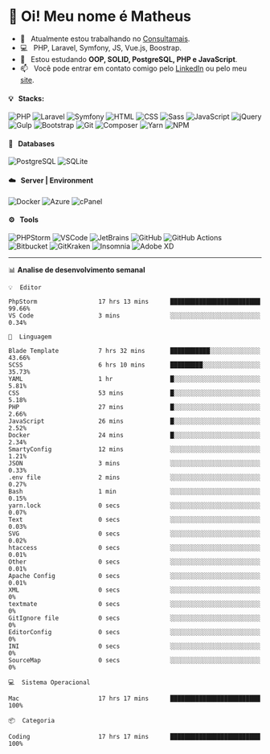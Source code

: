 # 👋 Oi! Meu nome é Matheus

- 🔭 &nbsp; Atualmente estou trabalhando no [Consultamais](https://consultamais.com.br/).
- 💻 &nbsp; PHP, Laravel, Symfony, JS, Vue.js, Boostrap.
- 🌱 &nbsp; Estou estudando **OOP, SOLID, PostgreSQL, PHP e JavaScript**.
- 📫 &nbsp; Você pode entrar em contato comigo pelo [LinkedIn](https://www.linkedin.com/in/matheuscamargoxavier/) ou pelo meu [site](https://matheuscamargo.co).

#### 💡 &nbsp; Stacks:
![PHP](https://img.shields.io/badge/-PHP-777BB4?&logo=php&logoColor=FFFFFF)
![Laravel](https://img.shields.io/badge/-Laravel-FF2D20?&logo=laravel&logoColor=FFFFFF)
![Symfony](https://img.shields.io/badge/-Symfony-000000?&logo=symfony&logoColor=FFFFFF)
![HTML](https://img.shields.io/badge/-HTML-E34F26?&logo=html5&logoColor=FFFFFF)
![CSS](https://img.shields.io/badge/-CSS-1572B6?&logo=css3&logoColor=FFFFFF)
![Sass](https://img.shields.io/badge/-Sass-CC6699?&logo=sass&logoColor=FFFFFF)
![JavaScript](https://img.shields.io/badge/-JavaScript-F7DF1E?&logo=javascript&logoColor=FFFFFF)
![jQuery](https://img.shields.io/badge/-jQuery-0769AD?&logo=jquery&logoColor=FFFFFF)
![Gulp](https://img.shields.io/badge/-Gulp-CF4647?&logo=gulp&logoColor=FFFFFF)
![Bootstrap](https://img.shields.io/badge/-Bootstrap-7952B3?&logo=bootstrap&logoColor=FFFFFF)
![Git](https://img.shields.io/badge/-Git-F05032?&logo=git&logoColor=FFFFFF)
![Composer](https://img.shields.io/badge/-Composer-885630?&logo=composer&logoColor=FFFFFF)
![Yarn](https://img.shields.io/badge/-Yarn-2C8EBB?&logo=yarn&logoColor=FFFFFF)
![NPM](https://img.shields.io/badge/-npm-CB3837?&logo=npm&logoColor=FFFFFF)

#### 💾 &nbsp; Databases
![PostgreSQL](https://img.shields.io/badge/-PostgreSQL-336791?&logo=PostgreSQL&logoColor=FFFFFF)
![SQLite](https://img.shields.io/badge/-SQLite-003B57?&logo=SQLite&logoColor=FFFFFF)

#### ☁️ &nbsp; Server | Environment
![Docker](https://img.shields.io/badge/-Docker-2496ED?&logo=docker&logoColor=FFFFFF)
![Azure](https://img.shields.io/badge/-Azure-0089D6?&logo=microsoft%20azure&logoColor=FFFFFF)
![cPanel](https://img.shields.io/badge/-cPanel-FF6C2C?&logo=cpanel&logoColor=FFFFFF)

#### ⚙️ &nbsp; Tools
![PHPStorm](https://img.shields.io/badge/-PHPStorm-000000?&logo=PHPStorm&logoColor=FFFFFF)
![VSCode](https://img.shields.io/badge/-VSCode-007ACC?&logo=Visual%20Studio%20Code&logoColor=FFFFFF) 
![JetBrains](https://img.shields.io/badge/-JetBrains-000000?&logo=jetbrains&logoColor=FFFFFF) 
![GitHub](https://img.shields.io/badge/-GitHub-181717?&logo=github&logoColor=FFFFFF) 
![GitHub Actions](https://img.shields.io/badge/-GitHub%20Actions-181717?&logo=GitHub%20Actions&logoColor=FFFFFF) 
![Bitbucket](https://img.shields.io/badge/-Bitbucket-0052CC?&logo=bitbucket&logoColor=FFFFFF)
![GitKraken](https://img.shields.io/badge/-GitKraken-179287?&logo=GitKraken&logoColor=FFFFFF)
![Insomnia](https://img.shields.io/badge/-Insomnia-5849BE?&logo=Insomnia&logoColor=FFFFFF)
![Adobe XD](https://img.shields.io/badge/-Adobe%20XD-FF61F6?&logo=adobe%20xd&logoColor=FFFFFF) 
_______

📊  **Analise de desenvolvimento semanal**
```text
💡  Editor

PhpStorm                 17 hrs 13 mins      █████████████████████████     99.66%
VS Code                  3 mins              ░░░░░░░░░░░░░░░░░░░░░░░░░      0.34%
```
```text
💬  Linguagem

Blade Template           7 hrs 32 mins       ███████████░░░░░░░░░░░░░░     43.66%
SCSS                     6 hrs 10 mins       █████████░░░░░░░░░░░░░░░░     35.73%
YAML                     1 hr                █░░░░░░░░░░░░░░░░░░░░░░░░      5.81%
CSS                      53 mins             █░░░░░░░░░░░░░░░░░░░░░░░░      5.18%
PHP                      27 mins             █░░░░░░░░░░░░░░░░░░░░░░░░      2.66%
JavaScript               26 mins             █░░░░░░░░░░░░░░░░░░░░░░░░      2.52%
Docker                   24 mins             █░░░░░░░░░░░░░░░░░░░░░░░░      2.34%
SmartyConfig             12 mins             ░░░░░░░░░░░░░░░░░░░░░░░░░      1.21%
JSON                     3 mins              ░░░░░░░░░░░░░░░░░░░░░░░░░      0.33%
.env file                2 mins              ░░░░░░░░░░░░░░░░░░░░░░░░░      0.27%
Bash                     1 min               ░░░░░░░░░░░░░░░░░░░░░░░░░      0.15%
yarn.lock                0 secs              ░░░░░░░░░░░░░░░░░░░░░░░░░      0.07%
Text                     0 secs              ░░░░░░░░░░░░░░░░░░░░░░░░░      0.03%
SVG                      0 secs              ░░░░░░░░░░░░░░░░░░░░░░░░░      0.02%
htaccess                 0 secs              ░░░░░░░░░░░░░░░░░░░░░░░░░      0.01%
Other                    0 secs              ░░░░░░░░░░░░░░░░░░░░░░░░░      0.01%
Apache Config            0 secs              ░░░░░░░░░░░░░░░░░░░░░░░░░      0.01%
XML                      0 secs              ░░░░░░░░░░░░░░░░░░░░░░░░░         0%
textmate                 0 secs              ░░░░░░░░░░░░░░░░░░░░░░░░░         0%
GitIgnore file           0 secs              ░░░░░░░░░░░░░░░░░░░░░░░░░         0%
EditorConfig             0 secs              ░░░░░░░░░░░░░░░░░░░░░░░░░         0%
INI                      0 secs              ░░░░░░░░░░░░░░░░░░░░░░░░░         0%
SourceMap                0 secs              ░░░░░░░░░░░░░░░░░░░░░░░░░         0%
```
```text
💻  Sistema Operacional

Mac                      17 hrs 17 mins      █████████████████████████       100%
```
```text
📦  Categoria

Coding                   17 hrs 17 mins      █████████████████████████       100%
```
